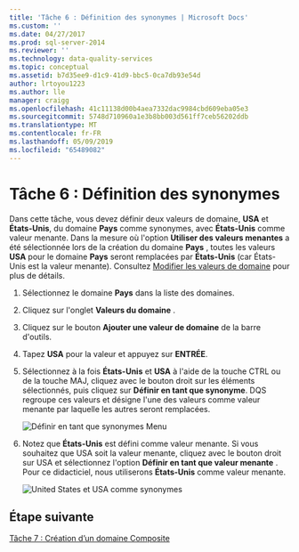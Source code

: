 ```yaml
---
title: 'Tâche 6 : Définition des synonymes | Microsoft Docs'
ms.custom: ''
ms.date: 04/27/2017
ms.prod: sql-server-2014
ms.reviewer: ''
ms.technology: data-quality-services
ms.topic: conceptual
ms.assetid: b7d35ee9-d1c9-41d9-bbc5-0ca7db93e54d
author: lrtoyou1223
ms.author: lle
manager: craigg
ms.openlocfilehash: 41c11138d00b4aea7332dac9984cbd609eba05e3
ms.sourcegitcommit: 5748d710960a1e3b8bb003d561ff7ceb56202ddb
ms.translationtype: MT
ms.contentlocale: fr-FR
ms.lasthandoff: 05/09/2019
ms.locfileid: "65489082"
---
```

# <a name="task-6-setting-synonyms"></a>Tâche 6 : Définition des synonymes
  Dans cette tâche, vous devez définir deux valeurs de domaine, **USA** et **États-Unis**, du domaine **Pays** comme synonymes, avec **États-Unis** comme valeur menante. Dans la mesure où l'option **Utiliser des valeurs menantes** a été sélectionnée lors de la création du domaine **Pays** , toutes les valeurs **USA** pour le domaine **Pays** seront remplacées par **États-Unis** (car États-Unis est la valeur menante). Consultez [Modifier les valeurs de domaine](https://msdn.microsoft.com/library/hh510408.aspx) pour plus de détails.  
  
1.  Sélectionnez le domaine **Pays** dans la liste des domaines.  
  
2.  Cliquez sur l'onglet **Valeurs du domaine** .  
  
3.  Cliquez sur le bouton **Ajouter une valeur de domaine** de la barre d'outils.  
  
4.  Tapez **USA** pour la valeur et appuyez sur **ENTRÉE**.  
  
5.  Sélectionnez à la fois **États-Unis** et **USA** à l'aide de la touche CTRL ou de la touche MAJ, cliquez avec le bouton droit sur les éléments sélectionnés, puis cliquez sur **Définir en tant que synonyme**. DQS regroupe ces valeurs et désigne l'une des valeurs comme valeur menante par laquelle les autres seront remplacées.  
  
     ![Définir en tant que synonymes Menu](../../2014/tutorials/media/et-settingsynonyms-01.jpg "définir en tant que synonymes Menu")  
  
6.  Notez que **États-Unis** est défini comme valeur menante. Si vous souhaitez que USA soit la valeur menante, cliquez avec le bouton droit sur USA et sélectionnez l'option **Définir en tant que valeur menante** . Pour ce didacticiel, nous utiliserons **États-Unis** comme valeur menante.  
  
     ![United States et USA comme synonymes](../../2014/tutorials/media/et-settingsynonyms-02.jpg "United States et USA comme synonymes")  
  
## <a name="next-step"></a>Étape suivante  
 [Tâche 7 : Création d’un domaine Composite](../../2014/tutorials/task-7-creating-a-composite-domain.md)  
  
  
